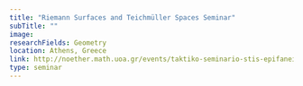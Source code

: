 ```yaml
---
title: "Riemann Surfaces and Teichmüller Spaces Seminar"
subTitle: ""
image:
researchFields: Geometry
location: Athens, Greece
link: http://noether.math.uoa.gr/events/taktiko-seminario-stis-epifaneies-riemann-kai-choroys-teichmuller
type: seminar
---
```

